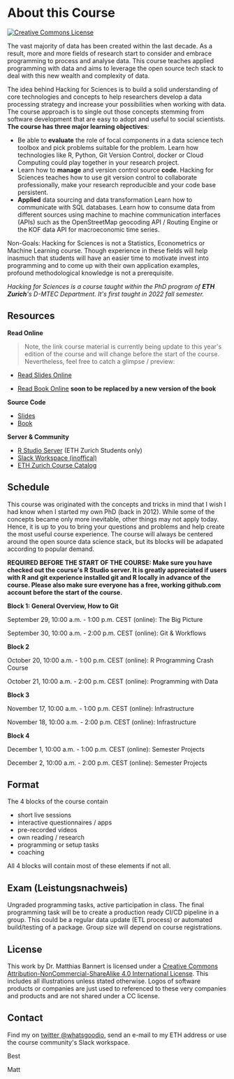 # About this Course

<a rel="license" href="http://creativecommons.org/licenses/by-nc-sa/4.0/"><img alt="Creative Commons License" style="border-width:0" src="https://i.creativecommons.org/l/by-nc-sa/4.0/88x31.png" /></a>

The vast majority of data has been created within the last decade. As a result, more and more fields of research start to consider and embrace programming to process and analyse data. This course teaches applied programming with data and aims to leverage the open source tech stack to deal with this new wealth and complexity of data.

The idea behind Hacking for Sciences is to build a solid understanding of core technologies and concepts to help researchers develop a data processing strategy and increase your possibilities when working with data. The course approach is to single out those concepts stemming from software development that are easy to adopt and useful to social scientists. **The course has three major learning objectives**:


- Be able to **evaluate** the role of focal components in a data science tech toolbox and pick problems suitable for the problem.
Learn how technologies like R, Python, Git Version Control, docker or Cloud Computing could play together in your research project.
- Learn how to **manage** and version control source **code**.
Hacking for Sciences teaches how to use git version control to collaborate professionally, make your research reproducible and your code base persistent.
- **Applied** data sourcing and data transformation
Learn how to communicate with SQL databases. Learn how to consume data from different sources using machine to machine communication interfaces (APIs) such as the OpenStreetMap geocoding API / Routing Engine or the KOF data API for macroeconomic time series.

Non-Goals:
Hacking for Sciences is not a Statistics, Econometrics or Machine Learning course. Though experience in these fields will help inasmuch that students will have an easier time to motivate invest into programming and to come up with their own application examples, profound methodological knowledge is not a prerequisite.


_Hacking for Sciences is a course taught within the PhD program of **ETH Zurich**'s D-MTEC Department. It's first taught in 2022 fall semester._

## Resources 

**Read Online**

> Note, the link course material is currently being update to this year's edition of the course and will change before 
the start of the course. Nevertheless, feel free to catch a glimpse / preview: 

- [Read Slides Online](https://h4sci.github.io/h4sci-course)

- [Read Book Online](https://h4sci.github.io/h4sci-book) **soon to be replaced by a new version of the book**

**Source Code**

- [Slides](https://github.com/h4sci/h4sci-course)
- [Book](https://github.com/h4sci/h4sci-book)

**Server & Community**

- [R Studio Server](https://teaching.kof.ethz.ch/auth-sign-in) (ETH Zurich Students only)
- [Slack Workspace (inoffical)](http://h4sci.slack.com/)
- [ETH Zurich Course Catalog](http://www.vorlesungsverzeichnis.ethz.ch/Vorlesungsverzeichnis/lerneinheit.view?lang=en&lerneinheitId=161937&semkez=2022W&ansicht=LEHRVERANSTALTUNGEN&)


## Schedule

This course was originated with the concepts and tricks in mind that I wish I had know when I started my own PhD (back in 2012). While some of the concepts became only more inevitable, other things may not apply today. Hence, it is up to you to bring your questions and problems and help create the most useful course experience. The course will always be centered around the open source data science stack, but its blocks will be adapated according to popular demand. 

**REQUIRED BEFORE THE START OF THE COURSE: Make sure you have checked out the course's R Studio server. It is greatly appreciated if users with R and git experience installed git and R locally in advance of the course. Please also make sure everyone has a free, working github.com account before the start of the course.**




**Block 1: General Overview, How to Git**

September 29,  10:00 a.m. - 1:00 p.m. CEST	(online): The Big Picture

September 30,  10:00 a.m. - 2:00 p.m. CEST	(online): Git & Workflows


**Block 2**

October 20,  10:00 a.m. - 1:00 p.m. CEST	(online): R Programming Crash Course

October 21,  10:00 a.m. - 2:00 p.m. CEST	(online): Programming with Data


**Block 3**

November 17,  10:00 a.m. - 1:00 p.m. CEST	(online): Infrastructure

November 18,  10:00 a.m. - 2:00 p.m. CEST	(online): Infrastructure


**Block 4**

December 1,  10:00 a.m. - 1:00 p.m. CEST (online): Semester Projects

December 2,  10:00 a.m. - 2:00 p.m. CEST (online): Semester Projects


## Format

The 4 blocks of the course contain 

- short live sessions 
- interactive questionnaires / apps
- pre-recorded videos
- own reading / research
- programming or setup tasks
- coaching

All 4 blocks will contain most of these elements if not all. 

## Exam (Leistungsnachweis)

Ungraded programming tasks, active participation in class. The final programming task will be to create a production ready CI/CD pipeline in a group. This could be a regular data update (ETL process) or automated build/testing of a package. Group size will depend on course registrations. 


## License

This work by Dr. Matthias Bannert is licensed under a <a rel="license" href="http://creativecommons.org/licenses/by-nc-sa/4.0/">Creative Commons Attribution-NonCommercial-ShareAlike 4.0 International License</a>. This includes all illustrations unless stated otherwise. Logos of software products or companies are just used to referenced to these very companies and products and are not shared under a CC license.

## Contact

Find my on [twitter @whatsgoodio](https://twitter.com/whatsgoodio),  send an e-mail to my ETH address or use the course community's Slack workspace. 

Best

Matt 



